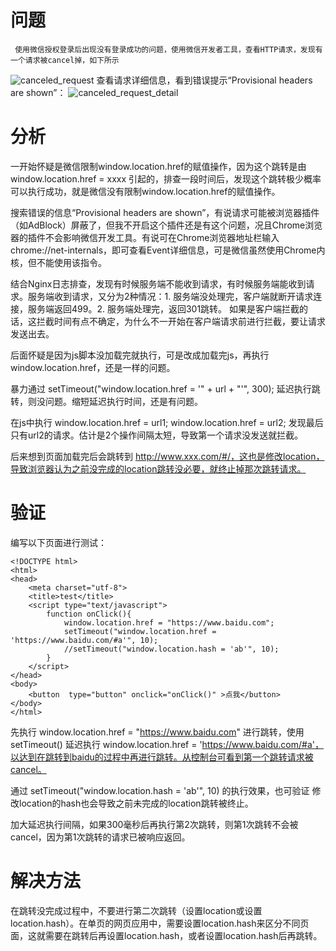 
# 问题
     使用微信授权登录后出现没有登录成功的问题，使用微信开发者工具，查看HTTP请求，发现有一个请求被cancel掉，如下所示
![canceled_request]({{site.baseurl}}/assets/canceled_request.png)
     查看请求详细信息，看到错误提示“Provisional headers are shown”：
![canceled_request_detail]({{site.baseurl}}/assets/canceled_request_detail.png)
# 分析
一开始怀疑是微信限制window.location.href的赋值操作，因为这个跳转是由 window.location.href = xxxx 引起的，排查一段时间后，发现这个跳转极少概率可以执行成功，就是微信没有限制window.location.href的赋值操作。

搜索错误的信息“Provisional headers are shown”，有说请求可能被浏览器插件（如AdBlock）屏蔽了，但我不开启这个插件还是有这个问题，况且Chrome浏览器的插件不会影响微信开发工具。有说可在Chrome浏览器地址栏输入 chrome://net-internals，即可查看Event详细信息，可是微信虽然使用Chrome内核，但不能使用该指令。

结合Nginx日志排查，发现有时候服务端不能收到请求，有时候服务端能收到请求。服务端收到请求，又分为2种情况：1. 服务端没处理完，客户端就断开请求连接，服务端返回499。2. 服务端处理完，返回301跳转。
如果是客户端拦截的话，这拦截时间有点不确定，为什么不一开始在客户端请求前进行拦截，要让请求发送出去。

后面怀疑是因为js脚本没加载完就执行，可是改成加载完js，再执行 window.location.href，还是一样的问题。

暴力通过 setTimeout("window.location.href = '" + url + "'", 300); 延迟执行跳转，则没问题。缩短延迟执行时间，还是有问题。

在js中执行 window.location.href = url1; window.location.href = url2;  发现最后只有url2的请求。估计是2个操作间隔太短，导致第一个请求没发送就拦截。

后来想到页面加载完后会跳转到 http://www.xxx.com/#/，这也是修改location，导致浏览器认为之前没完成的location跳转没必要，就终止掉那次跳转请求。

# 验证

编写以下页面进行测试：

```
<!DOCTYPE html>
<html>
<head>
    <meta charset="utf-8">
    <title>test</title>
    <script type="text/javascript">
        function onClick(){
            window.location.href = "https://www.baidu.com";
            setTimeout("window.location.href = 'https://www.baidu.com/#a'", 10);
            //setTimeout("window.location.hash = 'ab'", 10);
        }
    </script>
</head>
<body>
    <button  type="button" onclick="onClick()" >点我</button>
</body>
</html>
```

先执行  window.location.href = "https://www.baidu.com" 进行跳转，使用setTimeout() 延迟执行 window.location.href = 'https://www.baidu.com/#a'，以达到在跳转到baidu的过程中再进行跳转。从控制台可看到第一个跳转请求被cancel。

通过 setTimeout("window.location.hash = 'ab'", 10) 的执行效果，也可验证 修改location的hash也会导致之前未完成的location跳转被终止。

加大延迟执行间隔，如果300毫秒后再执行第2次跳转，则第1次跳转不会被cancel，因为第1次跳转的请求已被响应返回。

# 解决方法

在跳转没完成过程中，不要进行第二次跳转（设置location或设置location.hash）。在单页的网页应用中，需要设置location.hash来区分不同页面，这就需要在跳转后再设置location.hash，或者设置location.hash后再跳转。

